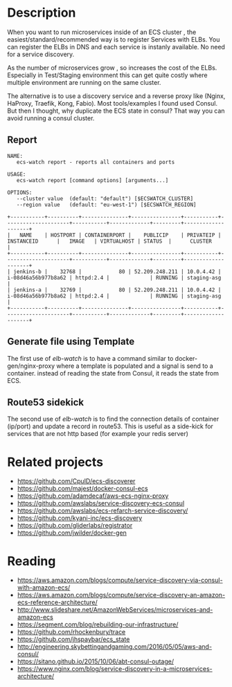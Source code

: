 # Description
When you want to run microservices inside of an ECS cluster , the easiest/standard/recommended way is to register Services with ELBs.
You can register the ELBs in DNS and each service is instanly available. No need for a service discovery.

As the number of microservices grow , so increases the cost of the ELBs. Especially in Test/Staging environment this can get quite costly where multiple environment are running on the same cluster.

The alternative is to use a discovery service and a reverse proxy like (Nginx, HaProxy, Traefik, Kong, Fabio).
Most tools/examples I found used Consul. But then I thought, why duplicate the ECS state in consul? That way you can avoid running a consul cluster.

## Report
```
NAME:
   ecs-watch report - reports all containers and ports

USAGE:
   ecs-watch report [command options] [arguments...]

OPTIONS:
   --cluster value  (default: "default") [$ECSWATCH_CLUSTER]
   --region value   (default: "eu-west-1") [$ECSWATCH_REGION]
```

```
+-----------+----------+---------------+----------------+-----------+---------------------+-----------+-------------+---------+--------------------+
|   NAME    | HOSTPORT | CONTAINERPORT |    PUBLICIP    | PRIVATEIP |     INSTANCEID      |   IMAGE   | VIRTUALHOST | STATUS  |      CLUSTER       |
+-----------+----------+---------------+----------------+-----------+---------------------+-----------+-------------+---------+--------------------+
| jenkins-b |    32768 |            80 | 52.209.248.211 | 10.0.4.42 | i-08d46a56b977b8a62 | httpd:2.4 |             | RUNNING | staging-asg        |
| jenkins-a |    32769 |            80 | 52.209.248.211 | 10.0.4.42 | i-08d46a56b977b8a62 | httpd:2.4 |             | RUNNING | staging-asg        |
+-----------+----------+---------------+----------------+-----------+---------------------+-----------+-------------+---------+--------------------+
```

## Generate file using Template
The first use of *elb-watch* is to have a command similar to docker-gen/nginx-proxy where a template is populated and a signal is send to a container.
instead of reading the state from Consul, it reads the state from ECS.

## Route53 sidekick
The second use of *elb-watch* is to find the connection details of container (ip/port) and update a record in route53.
This is useful as a side-kick for services that are not http based (for example your redis server)

# Related projects
- <https://github.com/CpuID/ecs-discoverer>
- <https://github.com/majest/docker-consul-ecs>
- <https://github.com/adamdecaf/aws-ecs-nginx-proxy>
- <https://github.com/awslabs/service-discovery-ecs-consul>
- <https://github.com/awslabs/ecs-refarch-service-discovery/>
- <https://github.com/kyani-inc/ecs-discovery>
- <https://github.com/gliderlabs/registrator>
- <https://github.com/jwilder/docker-gen>

# Reading
- <https://aws.amazon.com/blogs/compute/service-discovery-via-consul-with-amazon-ecs/>
- <https://aws.amazon.com/blogs/compute/service-discovery-an-amazon-ecs-reference-architecture/>
- <http://www.slideshare.net/AmazonWebServices/microservices-and-amazon-ecs>
- <https://segment.com/blog/rebuilding-our-infrastructure/>
- <https://github.com/rhockenbury/trace>
- <https://github.com/jhspaybar/ecs_state>
- <http://engineering.skybettingandgaming.com/2016/05/05/aws-and-consul/>
- <https://sitano.github.io/2015/10/06/abt-consul-outage/>
- <https://www.nginx.com/blog/service-discovery-in-a-microservices-architecture/>
